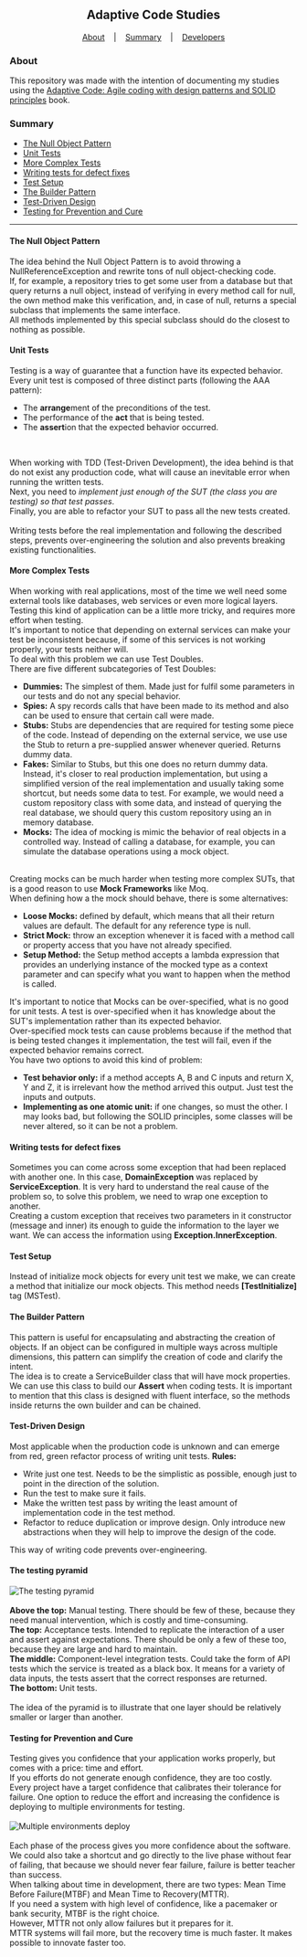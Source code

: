 <h2 align="center">Adaptive Code Studies</h2>

<p align="center">
  <a href=#about>About</a> &nbsp;&nbsp;&nbsp;|&nbsp;&nbsp;&nbsp;
  <a href=#summary>Summary</a> &nbsp;&nbsp;&nbsp;|&nbsp;&nbsp;&nbsp;
  <a href=#developers>Developers</a>
</p>

### About
This repository was made with the intention of documenting my studies using the
[Adaptive Code: Agile coding with design patterns and SOLID principles](https://www.amazon.com.br/Adaptive-Code-coding-patterns-principles/dp/1509302581)
book.

### Summary
- [The Null Object Pattern](#the-null-object-pattern)
- [Unit Tests](#unit-tests)
- [More Complex Tests](#more-complex-tests)
- [Writing tests for defect fixes](#writing-tests-for-defect-fixes)
- [Test Setup](#test-setup)
- [The Builder Pattern](#the-builder-pattern)
- [Test-Driven Design](#test-driven-design)
- [Testing for Prevention and Cure](#testing-for-prevention-and-cure)

<hr>

#### The Null Object Pattern

The idea behind the Null Object Pattern is to avoid throwing
a NullReferenceException and rewrite tons of null object-checking code.
<br>
If, for example, a repository tries to get some user from a database but that
query returns a null object, instead of verifying in every method call for null,
the own method make this verification, and, in case of null, returns a special
subclass that implements the same interface.
<br>
All methods implemented by this special subclass should do the closest to nothing
as possible.

#### Unit Tests
Testing is a way of guarantee that a function have its expected behavior.
<br>
Every unit test is composed of three distinct parts (following the AAA pattern):
- The **arrange**ment of the preconditions of the test.
- The performance of the **act** that is being  tested.
- The **assert**ion that the expected behavior occurred.
<br>
  
When working with TDD (Test-Driven Development), the idea behind is that do not exist any 
production code, what will cause an inevitable error when running the written tests.
<br>
Next, you need to <i>implement just enough of the SUT (the class you are testing) so
that test passes</i>.
<br>
Finally, you are able to refactor your SUT to pass all the new tests created.
<br> <br>
Writing tests before the real implementation and following the described steps, prevents
over-engineering the solution and also prevents breaking existing functionalities.

#### More Complex Tests
When working with real applications, most of the time we well need some external 
tools like databases, web services or even more logical layers.
<br>
Testing this kind of application can be a little more tricky, and requires more 
effort when testing.
<br>
It's important to notice that depending on external services can make your test be inconsistent
because, if some of this services is not working properly, your tests neither will.
<br>
To deal with this problem we can use Test Doubles.
<br>
There are five different subcategories of Test Doubles:
- **Dummies:** The simplest of them. Made just for fulfil some parameters in our
tests and do not any special behavior.
- **Spies:** A spy records calls that have been made to its method and also
can be used to ensure that certain call were made.
- **Stubs:** Stubs are dependencies that are required for testing some piece
of the code. Instead of depending on the external service, we use use the Stub to return a 
pre-supplied answer whenever queried. Returns dummy data.
- **Fakes:** Similar to Stubs, but this one does no return dummy data. Instead,
it's closer to real production implementation, but using a simplified version of the real implementation 
and usually taking some shortcut, but needs some data to test. For example, we 
would need a custom repository class with some data, and instead of querying the real 
database, we should query this custom repository using an in memory database.
- **Mocks:** The idea of mocking is mimic the behavior of real objects in a controlled
way. Instead of calling a database, for example, you can simulate the database operations using a mock 
object.
<br><br>
  
Creating mocks can be much harder when testing more complex SUTs, that is a good reason 
to use **Mock Frameworks** like Moq.
<br>
When defining how a the mock should behave, there is some alternatives:
- **Loose Mocks:** defined by default, which means that all their return values are 
default. The default for any reference type is null.
- **Strict Mock:** throw an exception whenever it is faced with a method call or
property access that you have not already specified.
- **Setup Method:** the Setup method accepts a lambda expression that provides an 
underlying instance of the mocked type as a context parameter and can specify what
you want to happen when the method is called.
  
It's important to notice that Mocks can be over-specified, what is no good for unit
tests. A test is over-specified when it has knowledge about the SUT's implementation
rather than its expected behavior.
<br>
Over-specified mock tests can cause problems because if the method that is being
tested changes it implementation, the test will fail, even if the expected behavior
remains correct.
<br>
You have two options to avoid this kind of problem:
- **Test behavior only:** if a method accepts A, B and C inputs and return X, Y and Z,
it is irrelevant how the method arrived this output. Just test the inputs and outputs.
- **Implementing as one atomic unit:** if one changes, so must the other. I may looks
bad, but following the SOLID principles, some classes will be never altered, so it 
can be not a problem.
  
#### Writing tests for defect fixes
Sometimes you can come across some exception that had been replaced with another one.
In this case, **DomainException** was replaced by **ServiceException**. It is very 
hard to understand the real cause of the problem so, to solve this problem, we need 
to wrap one exception to another.
<br>
Creating a custom exception that receives two parameters in it constructor (message and
inner) its enough to guide the information to the layer we want. We can access the 
information using **Exception.InnerException**.
<br>

#### Test Setup
Instead of initialize mock objects for every unit test we make, we can create a 
method that initialize our mock objects. This method needs **[TestInitialize]** tag 
(MSTest). 
<br>

#### The Builder Pattern
This pattern is useful for encapsulating and abstracting the creation of objects. If an object
can be configured in multiple ways across multiple dimensions, this pattern can simplify the
creation of code and clarify the intent.
<br>
The idea is to create a ServiceBuilder class that will have mock properties. We can use this
class to build our **Assert** when coding tests. It is important to mention that this class
is designed with fluent interface, so the methods inside returns the own builder and can be
chained.

#### Test-Driven Design
Most applicable when the production code is unknown and can emerge from red, green refactor
process of writing unit tests.
**Rules:**
- Write just one test. Needs to be the simplistic as possible, enough just to point in the
direction of the solution.
- Run the test to make sure it fails.
- Make the written test pass by writing the least amount of implementation code in the test
method.
- Refactor to reduce duplication or improve design. Only introduce new abstractions when
they will help to improve the design of the code.
  
This way of writing code prevents over-engineering.

#### The testing pyramid
![The testing pyramid](https://i.imgur.com/GFtZ2an.jpg)
<br> <br>
**Above the top:** Manual testing. There should be few of these,
because they need manual intervention, which is costly and time-consuming.
<br>
**The top:** Acceptance tests. Intended to replicate the interaction of a user and assert
against expectations. There should be only a few of these too, because they are large and
hard to maintain.
<br>
**The middle:** Component-level integration tests. Could take the form of API tests which
the service is treated as a black box. It means for a variety of data inputs, the tests
assert that the correct responses are returned.
<br>
**The bottom:** Unit tests.
<br><br>
The idea of the pyramid is to illustrate that one layer should be relatively smaller or larger
than another.

#### Testing for Prevention and Cure
Testing gives you confidence that your application works properly, but comes with a price:
time and effort. 
<br>
If you efforts do not generate enough confidence, they are too costly.
<br>
Every project have a target confidence that calibrates their tolerance for failure.
One option to reduce the effort and increasing the confidence is deploying to multiple
environments for testing.
<br><br>
![Multiple environments deploy](https://i.imgur.com/Q8s4PPr.png)
<br><br>
Each phase of the process gives you more confidence about the software.
<br>
We could also take a shortcut and go directly to the live phase without fear of failing,
that because we should never fear failure, failure is better teacher than success.
<br>
When talking about time in development, there are two types: Mean Time Before Failure(MTBF) and
Mean Time to Recovery(MTTR).
<br>
If you need a system with high level of confidence, like a pacemaker or bank security, MTBF is 
the right choice.
<br>
However, MTTR not only allow failures but it prepares for it.
<br>
MTTR systems will fail more, but the recovery time is much faster. It makes possible to 
innovate faster too.
